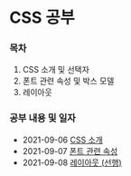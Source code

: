 # CSS 공부 

### 목차

1. CSS 소개 및 선택자
2. 폰트 관련 속성 및 박스 모델
3. 레이아웃

### 공부 내용 및 일자 

- 2021-09-06 [CSS 소개](./0906/README.md)
- 2021-09-07 [폰트 관련 속성](./0907/README.md)
- 2021-09-08 [레이아웃 (선행)](./0908/README.md)
